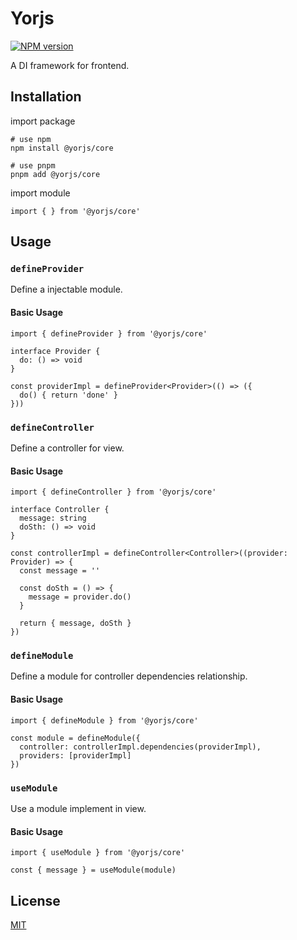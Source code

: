 # Yorjs

[![NPM version](https://img.shields.io/npm/v/@yorjs/core)](https://www.npmjs.com/package/@yorjs/core)

A DI framework for frontend.

## Installation

import package

```
# use npm
npm install @yorjs/core

# use pnpm
pnpm add @yorjs/core
```

import module

```
import { } from '@yorjs/core'
```

## Usage

### `defineProvider`

Define a injectable module.

#### Basic Usage

```
import { defineProvider } from '@yorjs/core'

interface Provider {
  do: () => void
}

const providerImpl = defineProvider<Provider>(() => ({
  do() { return 'done' }
}))
```

### `defineController`

Define a controller for view.

#### Basic Usage

```
import { defineController } from '@yorjs/core'

interface Controller {
  message: string
  doSth: () => void
}

const controllerImpl = defineController<Controller>((provider: Provider) => {
  const message = ''

  const doSth = () => {
    message = provider.do()
  }

  return { message, doSth }
})
```

### `defineModule`

Define a module for controller dependencies relationship.

#### Basic Usage

```
import { defineModule } from '@yorjs/core'

const module = defineModule({
  controller: controllerImpl.dependencies(providerImpl),
  providers: [providerImpl]
})
```

### `useModule`

Use a module implement in view.

#### Basic Usage

```
import { useModule } from '@yorjs/core'

const { message } = useModule(module)
```

## License
[MIT](./LICENSE)